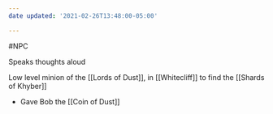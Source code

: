 ```yaml
---
date updated: '2021-02-26T13:48:00-05:00'

---
```


#NPC

Speaks thoughts aloud

Low level minion of the [[Lords of Dust]], in [[Whitecliff]] to find the [[Shards of Khyber]]

- Gave Bob the [[Coin of Dust]]
